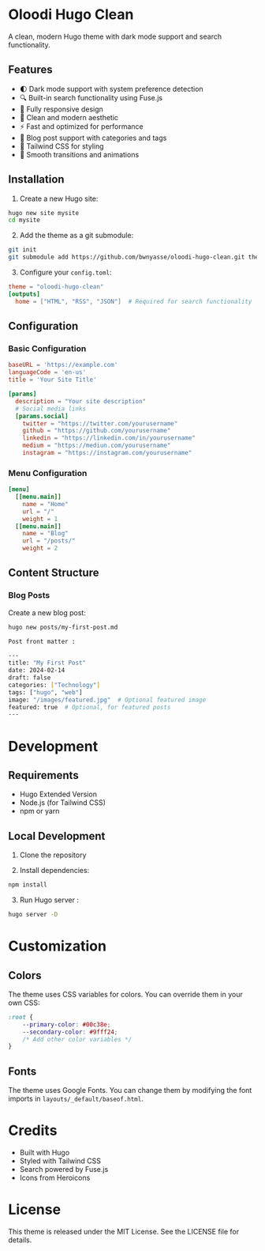 # Oloodi Hugo Clean

A clean, modern Hugo theme with dark mode support and search functionality.

## Features

- 🌓 Dark mode support with system preference detection
- 🔍 Built-in search functionality using Fuse.js
- 📱 Fully responsive design
- 🎨 Clean and modern aesthetic
- ⚡ Fast and optimized for performance
- 📝 Blog post support with categories and tags
- 💅 Tailwind CSS for styling
- 🔄 Smooth transitions and animations

## Installation

1. Create a new Hugo site:
```bash
hugo new site mysite
cd mysite
```

2. Add the theme as a git submodule:

```bash
git init
git submodule add https://github.com/bwnyasse/oloodi-hugo-clean.git themes/oloodi-hugo-clean
```

3. Configure your `config.toml`:

```toml
theme = "oloodi-hugo-clean"
[outputs]
  home = ["HTML", "RSS", "JSON"]  # Required for search functionality
```

## Configuration

### Basic Configuration

```toml
baseURL = 'https://example.com'
languageCode = 'en-us'
title = 'Your Site Title'

[params]
  description = "Your site description"
  # Social media links
  [params.social]
    twitter = "https://twitter.com/yourusername"
    github = "https://github.com/yourusername"
    linkedin = "https://linkedin.com/in/yourusername"
    medium = "https://mediun.com/yourusername"
    instagram = "https://instagram.com/yourusername"
```

### Menu Configuration

```toml
[menu]
  [[menu.main]]
    name = "Home"
    url = "/"
    weight = 1
  [[menu.main]]
    name = "Blog"
    url = "/posts/"
    weight = 2
```

## Content Structure

### Blog Posts

Create a new blog post:

```bash
hugo new posts/my-first-post.md
```

```bash
Post front matter : 

---
title: "My First Post"
date: 2024-02-14
draft: false
categories: ["Technology"]
tags: ["hugo", "web"]
image: "/images/featured.jpg"  # Optional featured image
featured: true  # Optional, for featured posts
---
```

# Development
## Requirements

- Hugo Extended Version
- Node.js (for Tailwind CSS)
- npm or yarn

## Local Development

1. Clone the repository

2. Install dependencies:

```bash 
npm install
```

3. Run Hugo server :

```bash
hugo server -D
```

# Customization

## Colors

The theme uses CSS variables for colors. You can override them in your own CSS:

```css
:root {
    --primary-color: #00c38e;
    --secondary-color: #9fff24;
    /* Add other color variables */
}
```

## Fonts

The theme uses Google Fonts. You can change them by modifying the font imports in `layouts/_default/baseof.html`.

# Credits

- Built with Hugo
- Styled with Tailwind CSS
- Search powered by Fuse.js
- Icons from Heroicons

# License

This theme is released under the MIT License. See the LICENSE file for details.

